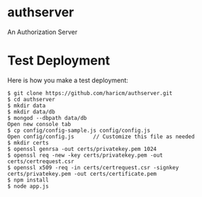 authserver
==========

An Authorization Server 

Test Deployment
===============

Here is how you make a test deployment:

 ```
$ git clone https://github.com/haricm/authserver.git 
$ cd authserver
$ mkdir data
$ mkdir data/db
$ mongod --dbpath data/db
Open new console tab
$ cp config/config-sample.js config/config.js
Open config/config.js      // Customize this file as needed
$ mkdir certs
$ openssl genrsa -out certs/privatekey.pem 1024
$ openssl req -new -key certs/privatekey.pem -out certs/certrequest.csr
$ openssl x509 -req -in certs/certrequest.csr -signkey certs/privatekey.pem -out certs/certificate.pem
$ npm install
$ node app.js
 ```
